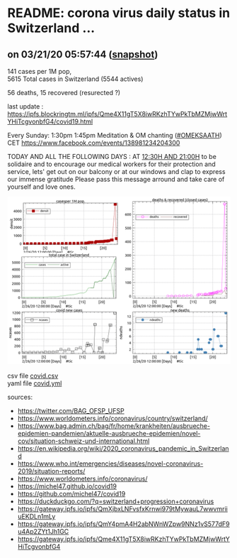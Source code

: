 # README: corona virus daily status in Switzerland ...

## on 03/21/20 05:57:44 ([snapshot](https://ipfs.io/ipfs/QmY4pmA4H2abNWnWZpw9NNz1vS577dF9u4Ap2ZYt1Jh1GC))

 141 cases per 1M pop,<br>
 5615 Total cases in Switzerland (5544 actives)

 56 deaths,
 15 recovered (resurected ?)

last update : <https://ipfs.blockringtm.ml/ipfs/Qme4X11gT5X8iwRKzhTYwPkTbMZMjwWrtYHiTcgvonbfG4/covid19.html>


Every Sunday: 1:30pm 1:45pm Meditation & OM chanting ([#OMEKSAATH][OM]) CET https://www.facebook.com/events/138981234204300


TODAY AND ALL THE FOLLOWING DAYS : AT [12:30H AND 21:00H][CLAP]
to be solidaire and to encourage our medical workers for their protection and service,
lets' get out on our balcony or at our windows and clap to express our immense gratitude
Please pass this message arround and take care of yourself and love ones.

[OM]: https://qwant.com/?q=%26g+%23OMEKSAATH
[CLAP]: https://www.facebook.com/mgcombs/posts/10223045570354511?__cft__[0]=AZU1uoBTRJPo_ZEqs8vur5Vri1R96Mio1M-vFXGeuWxFhfQHMHY6_zYneCuXuez2Ojcj9K2Ph7AHwHYQvsmxphJqN-KWkpAuTph-dTy5h9pGEE-zRT6rqOZx5RfWRscw2vY&__tn__=%2CO%2CP-R

 ![charts](covid.png)

 csv file [covid.csv](covid.csv)<br>
 yaml file [covid.yml](covid.yml)

sources:
  - <https://twitter.com/BAG_OFSP_UFSP>
  - <https://www.worldometers.info/coronavirus/country/switzerland/>
  - <https://www.bag.admin.ch/bag/fr/home/krankheiten/ausbrueche-epidemien-pandemien/aktuelle-ausbrueche-epidemien/novel-cov/situation-schweiz-und-international.html>
  - <https://en.wikipedia.org/wiki/2020_coronavirus_pandemic_in_Switzerland>
  - <https://www.who.int/emergencies/diseases/novel-coronavirus-2019/situation-reports/>
  - <https://www.worldometers.info/coronavirus/>
  - <https://michel47.github.io/covid19>
  - <https://github.com/michel47/covid19>
  - <https://duckduckgo.com/?q=switzerland+progression+coronavirus>
  - <https://gateway.ipfs.io/ipfs/QmXjbxLNFvsfxKrnwi979tMywauL7wwvmriiuEKDLn1mLy>
  - <https://gateway.ipfs.io/ipfs/QmY4pmA4H2abNWnWZpw9NNz1vS577dF9u4Ap2ZYt1Jh1GC>
  - <https://gateway.ipfs.io/ipfs/Qme4X11gT5X8iwRKzhTYwPkTbMZMjwWrtYHiTcgvonbfG4>
  

